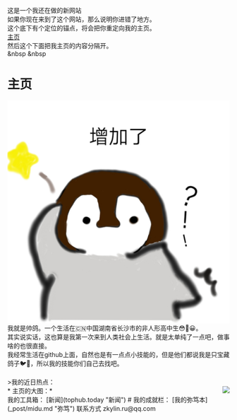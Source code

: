 这是一个我还在做的新网站</br>
如果你现在来到了这个网站，那么说明你进错了地方。</br>
这个底下有个定位的锚点，将会把你重定向我的主页。</br>
[主页](#主页)</br>
然后这个下面把我主页的内容分隔开。</br>
&nbsp
&nbsp

# 主页
<img align="left" src="https://raw.githubusercontent.com/Zhouseeie/my-profiles/main/profile%20photo/Image%20classification/Zhouseeie.jpg"/>
我就是帅鸽。一个生活在🇨🇳中国湖南省长沙市的非人形高中生😳🤭😀。</br>其实说实话，这也算是我第一次来到人类社会上生活。就是太单纯了一点吧，做事啥的也很直接。</br>
我经常生活在github上面，自然也是有一点点小技能的，但是他们都说我是只宝藏鸽子🐦🦆，所以我的技能你们自己去找吧。</br>
</br>
>我的近日热点：
</br>
* 主页的大图：*
<img align="right" src="_post/photos/1.jpg"/>
</br>
我的工具箱：
[新闻](tophub.today "新闻")
# 我的成就栏：
[我的弥笃本](_post/midu.md "弥笃")
联系方式 zkylin.ru@qq.com
</br>
